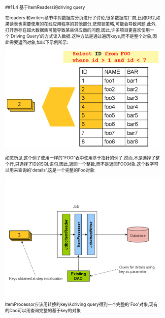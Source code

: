 
##11.4 基于ItemReaders的driving query

在readers 和writers章节中对数据库分页进行了讨论,很多数据库厂商,比如DB2,如果读表也需要使用的在线应用程序的其他部分,悲观锁策略,可能会导致问题.此外,打开游标在超大数据集可能导致某些供应商的问题.因此,许多项目更喜欢使用一个'Driving Query'的方式读入数据.这种方法是通过遍历keys,而不是整个对象,因此需要返回对象,如以下示例所示:

![](11_01_drivingQueryExample.png)

如您所见,这个例子使用一样的“FOO”表中使用基于指针的例子.然而,不是选择了整个行,只选择了ID的SQL语句.因此,返回一个整数,而不是返回FOO对象.这个数字可以用来查询的'details',这是一个完整的Foo对象:

![](11_02_drivingQueryJob.png)

ItemProcessor应该用转换的key从driving query得到一个完整的'Foo'对象,现有的Dao可以用查询完整的基于key的对象
